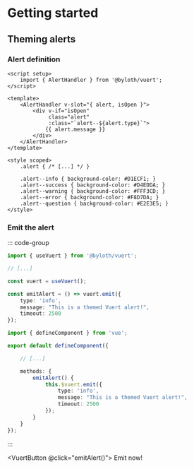 <script setup>
    import { useVuert } from "@src/functions";

    import VuertButton from "@theme/components/ui/VuertButton.vue";

    const vuert = useVuert();

    const emitAlert = () => vuert.emit({
        type: "info",
        message: "This is a themed Vuert alert!",
        timeout: 2500
    });
</script>

# Getting started

## Theming alerts

### Alert definition

```vue
<script setup>
    import { AlertHandler } from '@byloth/vuert';
</script>

<template>
    <AlertHandler v-slot="{ alert, isOpen }">
        <div v-if="isOpen"
             class="alert"
             :class="`alert--${alert.type}`">
            {{ alert.message }}
        </div>
    </AlertHandler>
</template>

<style scoped>
    .alert { /* [...] */ }

    .alert--info { background-color: #D1ECF1; }
    .alert--success { background-color: #D4EDDA; }
    .alert--warning { background-color: #FFF3CD; }
    .alert--error { background-color: #F8D7DA; }
    .alert--question { background-color: #E2E3E5; }
</style>
```

### Emit the alert

::: code-group

```ts [Composition APIs]
import { useVuert } from '@byloth/vuert';

// [...]

const vuert = useVuert();

const emitAlert = () => vuert.emit({
    type: 'info',
    message: "This is a themed Vuert alert!",
    timeout: 2500
});
```

```ts [Option APIs]
import { defineComponent } from 'vue';

export default defineComponent({

    // [...]

    methods: {
        emitAlert() {
            this.$vuert.emit({
                type: 'info',
                message: "This is a themed Vuert alert!",
                timeout: 2500
            });
        }
    }
});
```

:::

<VuertButton @click="emitAlert()">
    Emit now!
</VuertButton>
